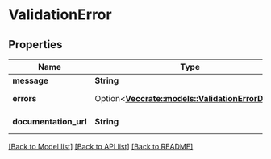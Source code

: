 # ValidationError

## Properties

Name | Type | Description | Notes
------------ | ------------- | ------------- | -------------
**message** | **String** | Error details | [readonly]
**errors** | Option<[**Vec<crate::models::ValidationErrorDetail>**](ValidationErrorDetail.md)> | Error detail array | [optional][readonly]
**documentation_url** | **String** | Documentation link | [readonly]

[[Back to Model list]](../README.md#documentation-for-models) [[Back to API list]](../README.md#documentation-for-api-endpoints) [[Back to README]](../README.md)


